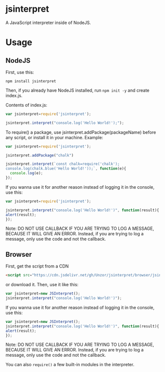 # jsinterpret
A JavaScript interpreter inside of NodeJS.

# Usage
## NodeJS
First, use this:
```
npm install jsinterpret
```

Then, if you already have NodeJS installed, run ```npm init -y``` and create index.js.

Contents of index.js:
```javascript
var jsinterpret=require('jsinterpret');

jsinterpret.interpret("console.log('Hello World!');");
```
To require() a package, use jsinterpret.addPackage(packageName) before any script, or install it in your machine.
Example:

```javascript
var jsinterpret=require('jsinterpret');

jsinterpret.addPackage("chalk")

jsinterpret.interpret(`const chalk=require('chalk'); 
console.log(chalk.blue('Hello World!'));`, function(e){
  console.log(e);
});
```

If you wanna use it for another reason instead of logging it in the console, use this:

```javascript
var jsinterpret=require('jsinterpret');

jsinterpret.interpret("console.log('Hello World!')", function(result){
alert(result);
});
```

Note: DO NOT USE CALLBACK IF YOU ARE TRYING TO LOG A MESSAGE, BECAUSE IT WILL GIVE AN ERROR. Instead, if you are trying to log a message, only use the code and not the callback.

## Browser
First, get the script from a CDN
```html
<script src="https://cdn.jsdelivr.net/gh/Unzor/jsinterpret/browser/jsinterpret_browser.min.js"></script>
```
or download it.
Then, use it like this:
```javascript
var jsinterpret=new JSInterpret();
jsinterpret.interpret("console.log('Hello World!')");
```
If you wanna use it for another reason instead of logging it in the console, use this:

```javascript
var jsinterpret=new JSInterpret();
jsinterpret.interpret("console.log('Hello World!')", function(result){
alert(result);
});
```

Note: DO NOT USE CALLBACK IF YOU ARE TRYING TO LOG A MESSAGE, BECAUSE IT WILL GIVE AN ERROR. Instead, if you are trying to log a message, only use the code and not the callback.

You can also ```require()``` a few built-in modules in the interpreter.
